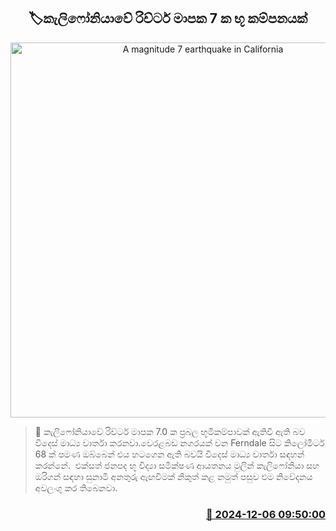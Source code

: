 <p align='center'><b><h2 align='center' title='A magnitude 7 earthquake in California'>🏷කැලිෆෝනියාවේ රිච්ටර් මාපක 7 ක භූ කම්පනයක් </h2></b></p>
<p align='center'><img src='https://helakuru.sgp1.cdn.digitaloceanspaces.com/esana/images/lib/earthquake-nn.jpg' width='600' alt='A magnitude 7 earthquake in California'></p>

>📝 කැලිෆෝනියාවේ රිච්ටර් මාපක 7.0 ​ක ප්‍රබල භූමිකම්පාවක් ඇතිවී ඇති බව විදෙස් මාධ්‍ය වාර්තා කරනවා.වෙරළබඩ නගරයක් වන Ferndale සි​ට කිලෝමීටර් 68 ක් පමණ ඔබ්බෙන් එය හටගෙ​න ඇති බවයි විදෙස් මාධ්‍ය වාර්තා සඳහන් කරන්නේ. 
එක්සත් ජනපද භූ විද්‍යා සමීක්ෂණ ආයතනය මුලින් කැලිෆෝනියා සහ ඔරිගන් සඳහා සුනාමි අනතුරු ඇඟවීමක් නිකුත් කළ නමුත් පසු​ව එම නිවේදනය අවලංගු කර තිබෙනවා.


<h3 align='right'><a href='https://www.helakuru.lk/esana/p/105701/'>📅 2024-12-06 09:50:00</a></h3>
